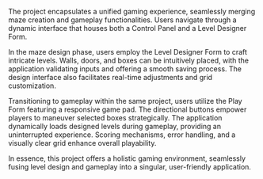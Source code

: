 The project encapsulates a unified gaming experience, seamlessly merging maze creation and gameplay functionalities. Users navigate through a dynamic interface that houses both a Control Panel and a Level Designer Form.

In the maze design phase, users employ the Level Designer Form to craft intricate levels. Walls, doors, and boxes can be intuitively placed, with the application validating inputs and offering a smooth saving process. The design interface also facilitates real-time adjustments and grid customization.

Transitioning to gameplay within the same project, users utilize the Play Form featuring a responsive game pad. The directional buttons empower players to maneuver selected boxes strategically. The application dynamically loads designed levels during gameplay, providing an uninterrupted experience. Scoring mechanisms, error handling, and a visually clear grid enhance overall playability.

In essence, this project offers a holistic gaming environment, seamlessly fusing level design and gameplay into a singular, user-friendly application.
